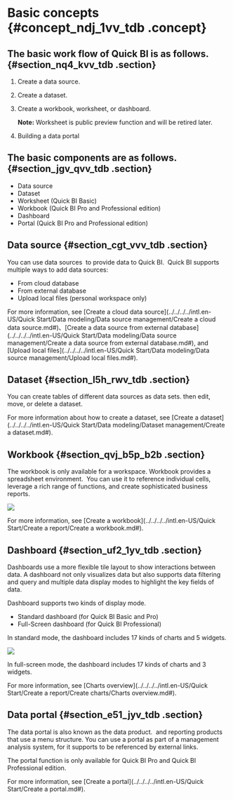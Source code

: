 # Basic concepts {#concept_ndj_1vv_tdb .concept}

## The basic work flow of Quick BI is as follows. {#section_nq4_kvv_tdb .section}

1.  Create a data source.
2.  Create a dataset.
3.  Create a workbook, worksheet, or dashboard.

    **Note:** Worksheet is public preview function and will be retired later.

4.  Building a data portal

## The basic components are as follows. {#section_jgv_qvv_tdb .section}

-   Data source
-   Dataset
-   Worksheet \(Quick BI Basic\)
-   Workbook \(Quick BI Pro and Professional edition\)
-   Dashboard
-   Portal \(Quick BI Pro and Professional edition\)

## Data source {#section_cgt_vvv_tdb .section}

You can use data sources  to provide data to Quick BI.  Quick BI supports multiple ways to add data sources:

-   From cloud database
-   From external database
-   Upload local files \(personal workspace only\)

For more information, see [Create a cloud data source](../../../../intl.en-US/Quick Start/Data modeling/Data source management/Create a cloud data source.md#)、[Create a data source from external database](../../../../intl.en-US/Quick Start/Data modeling/Data source management/Create a data source from external database.md#), and [Upload local files](../../../../intl.en-US/Quick Start/Data modeling/Data source management/Upload local files.md#).

## Dataset {#section_l5h_rwv_tdb .section}

You can create tables of different data sources as data sets. then edit, move, or delete a dataset.

For more information about how to create a dataset, see [Create a dataset](../../../../intl.en-US/Quick Start/Data modeling/Dataset management/Create a dataset.md#).

## Workbook {#section_qvj_b5p_b2b .section}

The workbook is only available for a workspace. Workbook provides a spreadsheet environment.  You can use it to reference individual cells, leverage a rich range of functions, and create sophisticated business reports.

![](http://static-aliyun-doc.oss-cn-hangzhou.aliyuncs.com/assets/img/9063/15332604796895_en-US.png)

For more information, see [Create a workbook](../../../../intl.en-US/Quick Start/Create a report/Create a workbook.md#).

## Dashboard {#section_uf2_1yv_tdb .section}

Dashboards use a more flexible tile layout to show interactions between data. A dashboard not only visualizes data but also supports data filtering and query and multiple data display modes to highlight the key fields of data.

Dashboard supports two kinds of display mode.

-   Standard dashboard \(for Quick BI Basic and Pro\)
-   Full-Screen dashboard \(for Quick BI Professional\)

In standard mode, the dashboard includes 17 kinds of charts and 5 widgets.

![](http://static-aliyun-doc.oss-cn-hangzhou.aliyuncs.com/assets/img/9063/15332604796896_en-US.png)

In full-screen mode, the dashboard includes 17 kinds of charts and 3 widgets.

For more information, see [Charts overview](../../../../intl.en-US/Quick Start/Create a report/Create charts/Charts overview.md#).

## Data portal {#section_e51_jyv_tdb .section}

The data portal is also known as the data product.  and reporting products that use a menu structure. You can use a portal as part of a management analysis system, for it supports to be referenced by external links.

The portal function is only available for Quick BI Pro and Quick BI Professional edition.

 

For more information, see [Create a portal](../../../../intl.en-US/Quick Start/Create a portal.md#).

